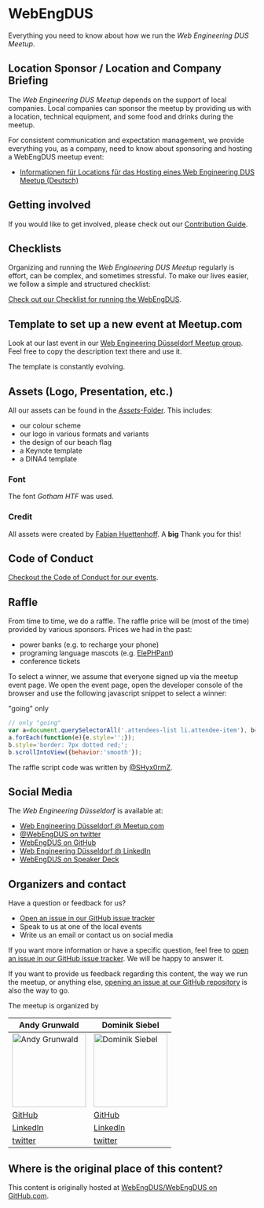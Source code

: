 # WebEngDUS

Everything you need to know about how we run the *Web Engineering DUS Meetup*.

## Location Sponsor / Location and Company Briefing

The *Web Engineering DUS Meetup* depends on the support of local companies.
Local companies can sponsor the meetup by providing us with a location, technical equipment, and some food and drinks during the meetup.

For consistent communication and expectation management, we provide everything you, as a company, need to know about sponsoring and hosting a WebEngDUS meetup event:

* [Informationen für Locations für das Hosting eines Web Engineering DUS Meetup (Deutsch)](https://docs.google.com/document/d/1A77agjCXp-sFt3FNSkVCz-dZoEfBDR1tpbkyV1jFGLo/edit#heading=h.ghdyyw6l3nfw)

## Getting involved

If you would like to get involved, please check out our [Contribution Guide](./CONTRIBUTING.md).

## Checklists

Organizing and running the *Web Engineering DUS Meetup* regularly is effort, can be complex, and sometimes stressful.
To make our lives easier, we follow a simple and structured checklist:

[Check out our Checklist for running the WebEngDUS](./CHECKLISTS.md).

## Template to set up a new event at Meetup.com

Look at our last event in our [Web Engineering Düsseldorf Meetup group](https://www.meetup.com/de-DE/web-engineering-duesseldorf/events/).
Feel free to copy the description text there and use it.

The template is constantly evolving.

## Assets (Logo, Presentation, etc.)

All our assets can be found in the [*Assets*-Folder](./Assets). This includes:

- our colour scheme
- our logo in various formats and variants
- the design of our beach flag
- a Keynote template
- a DINA4 template

### Font

The font _Gotham HTF_ was used.

### Credit

All assets were created by [Fabian Huettenhoff](https://twitter.com/zuqbu). A **big** Thank you for this!

## Code of Conduct

[Checkout the Code of Conduct for our events](./CODE_OF_CONDUCT.md).

## Raffle

From time to time, we do a raffle.
The raffle price will be (most of the time) provided by various sponsors.
Prices we had in the past:

* power banks (e.g. to recharge your phone)
* programing language mascots (e.g. [ElePHPant](https://www.php.net/elephpant.php))
* conference tickets

To select a winner, we assume that everyone signed up via the meetup event page.
We open the event page, open the developer console of the browser and use the following javascript snippet to select a winner:

"going" only
```js
// only "going"
var a=document.querySelectorAll('.attendees-list li.attendee-item'), b=a[Math.floor((Math.random()*a.length)+1)-1];
a.forEach(function(e){e.style='';});
b.style='border: 7px dotted red;';
b.scrollIntoView({behavior:'smooth'});
```

The raffle script code was written by [@SHyx0rmZ](https://github.com/SHyx0rmZ).

## Social Media

The *Web Engineering Düsseldorf* is available at:

* [Web Engineering Düsseldorf @ Meetup.com](https://www.meetup.com/Web-Engineering-Duesseldorf/)
* [@WebEngDUS on twitter](https://twitter.com/WebEngDUS)
* [WebEngDUS on GitHub](https://github.com/WebEngDUS)
* [Web Engineering Düsseldorf @ LinkedIn](https://www.linkedin.com/company/web-engineering-d%C3%BCsseldorf/)
* [WebEngDUS on Speaker Deck](https://speakerdeck.com/webengdus)

## Organizers and contact

Have a question or feedback for us?

* [Open an issue in our GitHub issue tracker](https://github.com/WebEngDUS/WebEngDUS/issues/new)
* Speak to us at one of the local events
* Write us an email or contact us on social media

If you want more information or have a specific question, feel free to [open an issue in our GitHub issue tracker](https://github.com/WebEngDUS/WebEngDUS/issues/new).
We will be happy to answer it.

If you want to provide us feedback regarding this content, the way we run the meetup, or anything else, [opening an issue at our GitHub repository](https://github.com/WebEngDUS/WebEngDUS/issues/new) is also the way to go.

The meetup is organized by

| Andy Grunwald                                                   | Dominik Siebel                                                    |
| --------------------------------------------------------------- | ----------------------------------------------------------------- |
| <img src="https://avatars.githubusercontent.com/u/320064?v=4" height="150" alt="Andy Grunwald" title="Andy Grunwald">  | <img src="https://avatars.githubusercontent.com/u/145283?v=4" height="150" alt="Dominik Siebel" title="Dominik Siebel"> |
| [GitHub](https://github.com/andygrunwald)                       | [GitHub](https://github.com/dsiebel)                              |
| [LinkedIn](https://www.linkedin.com/in/andy-grunwald-09aa265a/) | [LinkedIn](https://www.linkedin.com/in/dominik-siebel-1960a067/)  |
| [twitter](https://twitter.com/andygrunwald)                     | [twitter](https://twitter.com/milchjieper)                        |


## Where is the original place of this content?

This content is originally hosted at [WebEngDUS/WebEngDUS on GitHub.com](https://github.com/WebEngDUS/WebEngDUS).
